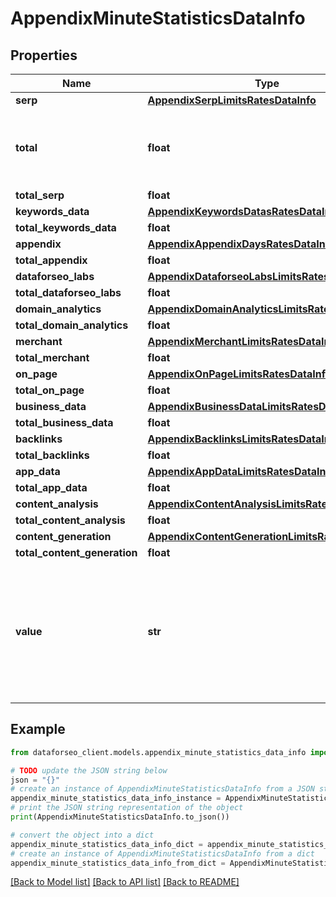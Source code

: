 # AppendixMinuteStatisticsDataInfo


## Properties

Name | Type | Description | Notes
------------ | ------------- | ------------- | -------------
**serp** | [**AppendixSerpLimitsRatesDataInfo**](AppendixSerpLimitsRatesDataInfo.md) |  | [optional] 
**total** | **float** | total amount of money deposited to your account | [optional] 
**total_serp** | **float** |  | [optional] 
**keywords_data** | [**AppendixKeywordsDatasRatesDataInfo**](AppendixKeywordsDatasRatesDataInfo.md) |  | [optional] 
**total_keywords_data** | **float** |  | [optional] 
**appendix** | [**AppendixAppendixDaysRatesDataInfo**](AppendixAppendixDaysRatesDataInfo.md) |  | [optional] 
**total_appendix** | **float** |  | [optional] 
**dataforseo_labs** | [**AppendixDataforseoLabsLimitsRatesDataInfo**](AppendixDataforseoLabsLimitsRatesDataInfo.md) |  | [optional] 
**total_dataforseo_labs** | **float** |  | [optional] 
**domain_analytics** | [**AppendixDomainAnalyticsLimitsRatesDataInfo**](AppendixDomainAnalyticsLimitsRatesDataInfo.md) |  | [optional] 
**total_domain_analytics** | **float** |  | [optional] 
**merchant** | [**AppendixMerchantLimitsRatesDataInfo**](AppendixMerchantLimitsRatesDataInfo.md) |  | [optional] 
**total_merchant** | **float** |  | [optional] 
**on_page** | [**AppendixOnPageLimitsRatesDataInfo**](AppendixOnPageLimitsRatesDataInfo.md) |  | [optional] 
**total_on_page** | **float** |  | [optional] 
**business_data** | [**AppendixBusinessDataLimitsRatesDataInfo**](AppendixBusinessDataLimitsRatesDataInfo.md) |  | [optional] 
**total_business_data** | **float** |  | [optional] 
**backlinks** | [**AppendixBacklinksLimitsRatesDataInfo**](AppendixBacklinksLimitsRatesDataInfo.md) |  | [optional] 
**total_backlinks** | **float** |  | [optional] 
**app_data** | [**AppendixAppDataLimitsRatesDataInfo**](AppendixAppDataLimitsRatesDataInfo.md) |  | [optional] 
**total_app_data** | **float** |  | [optional] 
**content_analysis** | [**AppendixContentAnalysisLimitsRatesDataInfo**](AppendixContentAnalysisLimitsRatesDataInfo.md) |  | [optional] 
**total_content_analysis** | **float** |  | [optional] 
**content_generation** | [**AppendixContentGenerationLimitsRatesDataInfo**](AppendixContentGenerationLimitsRatesDataInfo.md) |  | [optional] 
**total_content_generation** | **float** |  | [optional] 
**value** | **str** | time period for grouping day in the yyyy-MM-dd format minute in the yyyy-MM-dd HH:mm format | [optional] 

## Example

```python
from dataforseo_client.models.appendix_minute_statistics_data_info import AppendixMinuteStatisticsDataInfo

# TODO update the JSON string below
json = "{}"
# create an instance of AppendixMinuteStatisticsDataInfo from a JSON string
appendix_minute_statistics_data_info_instance = AppendixMinuteStatisticsDataInfo.from_json(json)
# print the JSON string representation of the object
print(AppendixMinuteStatisticsDataInfo.to_json())

# convert the object into a dict
appendix_minute_statistics_data_info_dict = appendix_minute_statistics_data_info_instance.to_dict()
# create an instance of AppendixMinuteStatisticsDataInfo from a dict
appendix_minute_statistics_data_info_from_dict = AppendixMinuteStatisticsDataInfo.from_dict(appendix_minute_statistics_data_info_dict)
```
[[Back to Model list]](../README.md#documentation-for-models) [[Back to API list]](../README.md#documentation-for-api-endpoints) [[Back to README]](../README.md)


